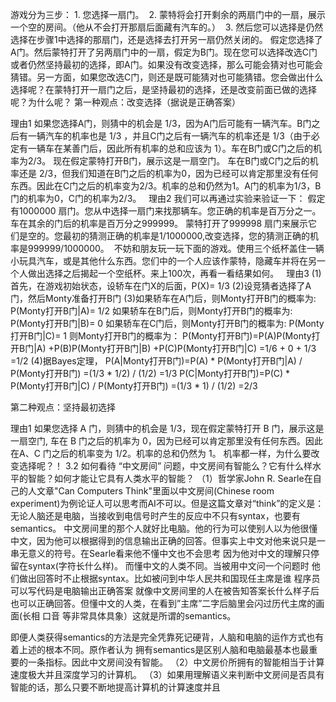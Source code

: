 游戏分为三步：
1. 您选择一扇门。 
2. 蒙特将会打开剩余的两扇门中的一扇，展示一个空的房间。（他从不会打开那扇后面藏有汽车的。） 
3. 然后您可以选择是仍然选择在步骤1中选择的那扇门，还是选择去打开另一扇仍然关闭的。
假定您选择了A门。然后蒙特打开了另两扇门中的一扇，假定为B门。现在您可以选择改选C门或者仍然坚持最初的选择，即A门。如果没有改变选择，那么可能会猜对也可能会猜错。另一方面，如果您改选C门，则还是既可能猜对也可能猜错。您会做出什么选择呢？在蒙特打开一扇门之后，是坚持最初的选择，还是改变前面已做的选择呢？为什么呢？
第一种观点：改变选择（据说是正确答案）

理由1
如果您选择A门，则猜中的机会是 1/3，因为A门后可能有一辆汽车。B门之后有一辆汽车的机率也是 1/3 ，并且C门之后有一辆汽车的机率还是 1/3（由于必定有一辆车在某善门后，因此所有机率的总和应该为 1）。车在B门或C门之后的机率为2/3。
现在假定蒙特打开B门，展示这是一扇空门。 车在B门或C门之后的机率还是 2/3，但我们知道在B门之后的机率为0，因为已经可以肯定那里没有任何东西。因此在C门之后的机率变为2/3。机率的总和仍然为1。A门的机率为1/3，B门的机率为0，C门的机率为2/3。
 
理由2
我们可以再通过实验来验证一下：
假定有1000000 扇门。您从中选择一扇门来找那辆车。您正确的机率是百万分之一。车在其余的门后的机率是百万分之999999。 蒙特打开了999998 扇门来展示它们是空的。您最初的猜测正确的机率是1/1000000,改变选择，您的猜测正确的机率是999999/1000000。 
不妨和朋友玩一玩下面的游戏。使用三个纸杯盖住一辆小玩具汽车，或是其他什么东西。您们中的一个人应该作蒙特，隐藏车并将在另一个人做出选择之后揭起一个空纸杯。来上100次，再看一看结果如何。
 
理由3
(1)首先，在游戏初始状态，设轿车在门X的后面，P(X)= 1/3
(2)设竞猜者选择了A门，然后Monty准备打开B门
(3)如果轿车在A门后，则Monty打开B门的概率为:
P(Monty打开B门|A)= 1/2
如果轿车在B门后，则Monty打开B门的概率为:
P(Monty打开B门|B)= 0
如果轿车在C门后，则Monty打开B门的概率为:
P(Monty打开B门|C)= 1
则Monty打开B门的概率为：
P(Monty打开B门)=P(A)P(Monty打开B门|A)
+P(B)P(Monty打开B门|B)
+P(C)P(Monty打开B门|C)
=1/6 + 0 + 1/3
=1/2
(4)据Bayes定理，
P(A|Monty打开B门)=P(A) * P(Monty打开B门|A)
/ P(Monty打开B门)
=(1/3 * 1/2) / (1/2)
=1/3
P(C|Monty打开B门)=P(C) * P(Monty打开B门|C)
/ P(Monty打开B门)
=(1/3 * 1) / (1/2)
=2/3

第二种观点：坚持最初选择

理由1
如果您选择 A 门，则猜中的机会是 1/3，现在假定蒙特打开 B 门，展示这是一扇空门, 车在 B 门之后的机率为 0，因为已经可以肯定那里没有任何东西。因此在A、C 门之后的机率变为 1/2。机率的总和仍然为 1。
机率都一样，为什么要改变选择呢？！
3.2 如何看待 “中文房间” 问题，中文房间有智能么？它有什么样水平的智能？如何才能让它具有人类水平的智能？
（1）哲学家John R. Searle在自己的人文章"Can Computers Think"里面以中文房间(Chinese room experiment)为例论证人可以思考而AI不可以。但是这篇文章对“think”的定义是：无论人脑还是电脑，当接收到电信号时产生的反应中不只有syntax，也要有semantics。
中文房间里的那个人就好比电脑。他的行为可以使别人以为他很懂中文，因为他可以根据得到的信息输出正确的回答。但事实上中文对他来说只是一串无意义的符号。在Searle看来他不懂中文也不会思考 因为他对中文的理解只停留在syntax(字符长什么样)。
而懂中文的人类不同。当被用中文问一个问题时 他们做出回答时不止根据syntax。比如被问到中华人民共和国现任主席是谁 程序员可以写代码是电脑输出正确答案 就像中文房间里的人在被告知答案长什么样子后也可以正确回答。但懂中文的人类，在看到”主席”二字后脑里会闪过历代主席的画面(长相 口音 等非常具体具象）这就是所谓的semantics。

即便人类获得semantics的方法是完全凭靠死记硬背，人脑和电脑的运作方式也有着上述的根本不同。原作者认为 拥有semantics是区别人脑和电脑最基本也最重要的一条指标。因此中文房间没有智能。
（2）中文房价所拥有的智能相当于计算速度极大并且深度学习的计算机。
（3）如果用理解语义来判断中文房间是否具有智能的话，那么只要不断地提高计算机的计算速度并且
